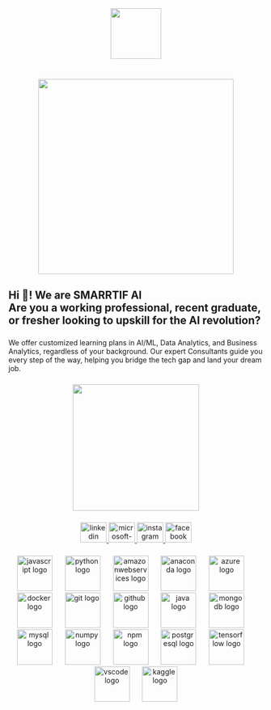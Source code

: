 <div align="center">
  <img height="100" src="https://smarrtifai.com/wp-content/uploads/2024/09/Smarrtifai_FINAL_19th-Sept--600x600.png"  />
</div>

###

<br clear="both">

<div align="center">
  <img height="386" src="https://scontent.fdel3-4.fna.fbcdn.net/v/t39.30808-6/468056774_122130502670385943_747945816873995079_n.jpg?_nc_cat=108&ccb=1-7&_nc_sid=cc71e4&_nc_ohc=gXZrCkuJtGIQ7kNvwGO7ghf&_nc_oc=AdmoRzq8yXsgOH1fKRHLtY61elXfbSVbWPN3JNF6rBDIsstFR0UWqqOnGhnAYWdwIa8IHeGB7zRCKqOyRw5322Nu&_nc_zt=23&_nc_ht=scontent.fdel3-4.fna&_nc_gid=WC4HJCvLjJcqpx2J8ItTUg&oh=00_AYG1CelvG7s5MojrH16iQgLudav9adK9HpY_A8nYP__x4A&oe=67F6CD3C"  />
</div>

###

<h2 align="left">Hi 👋! We are SMARRTIF AI <br>Are you a working professional, recent graduate, or fresher looking to upskill for the AI revolution?</h2>

###

<p align="left">We offer customized learning plans in AI/ML, Data Analytics, and Business Analytics, regardless of your background. Our expert Consultants guide you every step of the way, helping you bridge the tech gap and land your dream job.</p>

###

<div align="center">
  <img height="250" src="https://i.imgflip.com/9ptpi2.gif"  />
</div>

###

<div align="center">
  <a href="https://www.linkedin.com/company/smarrtifai/" target="_blank">
    <img src="https://raw.githubusercontent.com/maurodesouza/profile-readme-generator/master/src/assets/icons/social/linkedin/default.svg" width="52" height="40" alt="linkedin logo"  />
  </a>
  <a href="contactus@smarrtifai.com" target="_blank">
    <img src="https://raw.githubusercontent.com/maurodesouza/profile-readme-generator/master/src/assets/icons/social/microsoft-outlook/default.svg" width="52" height="40" alt="microsoft-outlook logo"  />
  </a>
  <a href="https://www.instagram.com/smarrtifai/" target="_blank">
    <img src="https://raw.githubusercontent.com/maurodesouza/profile-readme-generator/master/src/assets/icons/social/instagram/default.svg" width="52" height="40" alt="instagram logo"  />
  </a>
  <a href="https://www.facebook.com/profile.php?id=61561647957729" target="_blank">
    <img src="https://raw.githubusercontent.com/maurodesouza/profile-readme-generator/master/src/assets/icons/social/facebook/default.svg" width="52" height="40" alt="facebook logo"  />
  </a>
</div>

###

<div align="center">
  <img src="https://cdn.jsdelivr.net/gh/devicons/devicon/icons/javascript/javascript-original.svg" height="70" alt="javascript logo"  />
  <img width="17" />
  <img src="https://cdn.jsdelivr.net/gh/devicons/devicon/icons/python/python-original.svg" height="70" alt="python logo"  />
  <img width="17" />
  <img src="https://cdn.jsdelivr.net/gh/devicons/devicon/icons/amazonwebservices/amazonwebservices-line-wordmark.svg" height="70" alt="amazonwebservices logo"  />
  <img width="17" />
  <img src="https://cdn.jsdelivr.net/gh/devicons/devicon/icons/anaconda/anaconda-original.svg" height="70" alt="anaconda logo"  />
  <img width="17" />
  <img src="https://cdn.jsdelivr.net/gh/devicons/devicon/icons/azure/azure-original.svg" height="70" alt="azure logo"  />
  <img width="17" />
  <img src="https://cdn.jsdelivr.net/gh/devicons/devicon/icons/docker/docker-original.svg" height="70" alt="docker logo"  />
  <img width="17" />
  <img src="https://cdn.jsdelivr.net/gh/devicons/devicon/icons/git/git-original.svg" height="70" alt="git logo"  />
  <img width="17" />
  <img src="https://cdn.jsdelivr.net/gh/devicons/devicon/icons/github/github-original.svg" height="70" alt="github logo"  />
  <img width="17" />
  <img src="https://cdn.jsdelivr.net/gh/devicons/devicon/icons/java/java-original.svg" height="70" alt="java logo"  />
  <img width="17" />
  <img src="https://cdn.jsdelivr.net/gh/devicons/devicon/icons/mongodb/mongodb-original.svg" height="70" alt="mongodb logo"  />
  <img width="17" />
  <img src="https://cdn.jsdelivr.net/gh/devicons/devicon/icons/mysql/mysql-original.svg" height="70" alt="mysql logo"  />
  <img width="17" />
  <img src="https://cdn.jsdelivr.net/gh/devicons/devicon/icons/numpy/numpy-original.svg" height="70" alt="numpy logo"  />
  <img width="17" />
  <img src="https://cdn.jsdelivr.net/gh/devicons/devicon/icons/npm/npm-original-wordmark.svg" height="70" alt="npm logo"  />
  <img width="17" />
  <img src="https://cdn.jsdelivr.net/gh/devicons/devicon/icons/postgresql/postgresql-original.svg" height="70" alt="postgresql logo"  />
  <img width="17" />
  <img src="https://cdn.jsdelivr.net/gh/devicons/devicon/icons/tensorflow/tensorflow-original.svg" height="70" alt="tensorflow logo"  />
  <img width="17" />
  <img src="https://cdn.jsdelivr.net/gh/devicons/devicon/icons/vscode/vscode-original.svg" height="70" alt="vscode logo"  />
  <img width="17" />
  <img src="https://cdn.simpleicons.org/kaggle/20BEFF" height="70" alt="kaggle logo"  />
</div>

###
